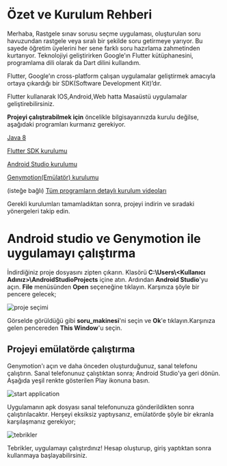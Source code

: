 # Özet ve Kurulum Rehberi

Merhaba, Rastgele sınav sorusu seçme uygulaması, oluşturulan soru havuzundan rastgele veya sıralı bir şekilde soru getirmeye yarıyor. Bu sayede öğretim üyelerini her sene farklı soru hazırlama zahmetinden kurtarıyor. Teknolojiyi geliştirirken Google’ın Flutter kütüphanesini, programlama dili olarak da Dart dilini kullandım.

Flutter, Google’ın cross-platform çalışan uygulamalar geliştirmek amacıyla ortaya çıkardığı bir SDK(Software Development Kit)’dır.

Flutter kullanarak IOS,Android,Web hatta Masaüstü uygulamalar geliştirebilirsiniz.

**Projeyi çalıştırabilmek için** öncelikle bilgisayarınızda kurulu değilse, aşağıdaki programları kurmanız gerekiyor.


[Java 8](https://www.oracle.com/tr/java/technologies/javase/javase-jdk8-downloads.html)

[Flutter SDK kurulumu](https://flutter.dev/docs/get-started/install)

[Android Studio kurulumu](https://flutter.dev/docs/get-started/editor)

[Genymotion(Emülatör) kurulumu](https://www.youtube.com/watch?v=ci8gCf5rd1Q)

(isteğe bağlı) [Tüm programların detaylı kurulum videoları](https://www.youtube.com/watch?v=nJ8PBr1hyQ8&list=PLSg_-k7KzeO_cbv7LhF5zLNY-_JhT_ZX4)


Gerekli kurulumları tamamladıktan sonra, projeyi indirin ve sıradaki yönergeleri takip edin.

# Android studio ve Genymotion ile uygulamayı çalıştırma

İndirdiğiniz proje dosyasını zipten çıkarın. Klasörü **C:\Users\\<Kullanıcı Adınız>\AndroidStudioProjects** içine atın. Ardından **Android Studio**'yu açın.
**File** menüsünden **Open** seçeneğine tıklayın. Karşınıza şöyle bir pencere gelecek;

![proje seçimi](https://linkpicture.com/q/Ekran-Al%C4%B1nt%C4%B1s%C4%B1_35.jpg)

Görselde görüldüğü gibi **soru_makinesi**'ni seçin ve **Ok**'e tıklayın.Karşınıza gelen pencereden **This Window**'u seçin.


## Projeyi emülatörde çalıştırma

Genymotion'ı açın ve daha önceden oluşturduğunuz, sanal telefonu çalıştırın. Sanal telefonunuz çalıştıktan sonra; Android Studio'ya geri dönün.
Aşağıda yeşil renkte gösterilen Play ikonuna basın. 

![start application](https://www.linkpicture.com/q/Ekran-Al%C4%B1nt%C4%B1s%C4%B1_36.jpg)

Uygulamanın apk dosyası sanal telefonunuza gönderildikten sonra çalıştırılacaktır. Herşeyi eksiksiz yaptıysanız, emülatörde şöyle bir ekranla karşılaşmanız gerekiyor;

![tebrikler](https://www.linkpicture.com/q/Ekran-Al%C4%B1nt%C4%B1s%C4%B1_37.jpg)

Tebrikler, uygulamayı çalıştırdınız! Hesap oluşturup, giriş yaptıktan sonra kullanmaya başlayabilirsiniz.
